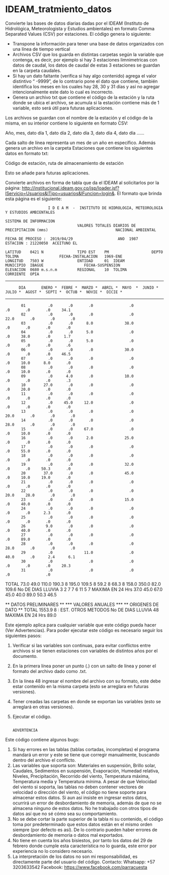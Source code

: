 # IDEAM_tratmiento_datos
Convierte las bases de datos diarias dadas por el IDEAM (Instituto de Hidrológica, Meteorologista y Estudios ambientales) en formato Comma Separated Values (CSV) por estaciones. El código genera lo siguiente:

-	Transpone la información para tener una base de datos organizados con una línea de tiempo vertical
-	Archivos CSV que los guarda en distintas carpetas según la variable que contenga, es decir, por ejemplo si hay 3 estaciones limnimetricas con datos de caudal, los datos de caudal de estas 3 estaciones se guardan en la carpeta caudales.
-	Si hay un dato faltante (verifica si hay algo contenido) agrega el valor distintivo “ -9999”, de lo contrario pone el dato que contiene, también identifica los meses en los cuales hay 28, 30 y 31 días y así no agregar intencionalmente este dato lo cual es incorrecto.
-	Genera un archivo txt que contiene el código de la estación y la ruta donde se ubica el archivo, se acumula si la estación contiene más de 1 variable, esto será útil para futuras aplicaciones.

Los archivos se guardan con el nombre de la estación y el código de la misma, en su interior contiene lo siguiente en formato CSV:

Año, mes, dato día 1, dato día 2, dato día 3, dato día 4, dato día ……

Cada salto de línea representa un mes de un año en específico. Además genera un archivo en la carpeta Estaciones que contiene los siguientes datos en formato txt:

Código de estación, ruta de almacenamiento de estación

Esto se añade para futuras aplicaciones.

Convierte archivos en forma de tabla que da el IDEAM al solicitarlos por la página: http://institucional.ideam.gov.co/jsp/loader.jsf?lServicio=Usuarios&lTipo=usuarios&lFuncion=login&. El formato que brinda esta página es el siguiente:
 
                       I D E A M  -  INSTITUTO DE HIDROLOGIA, METEOROLOGIA Y ESTUDIOS AMBIENTALES
                                                                                                              SISTEMA DE INFORMACION
                                    VALORES TOTALES DIARIOS DE PRECIPITACION (mms)                              NACIONAL AMBIENTAL

    FECHA DE PROCESO :  2019/04/29                    ANO  1987                              ESTACION : 21220050  ACEITUNO EL

    LATITUD    0421 N               TIPO EST    PM                   DEPTO      TOLIMA                  FECHA-INSTALACION   1969-ENE
    LONGITUD   7503 W               ENTIDAD     01  IDEAM            MUNICIPIO  IBAGUE                  FECHA-SUSPENSION
    ELEVACION  0680 m.s.n.m         REGIONAL    10  TOLIMA           CORRIENTE  OPIA

************************************************************************************************************************************
          DIA       ENERO *  FEBRE *  MARZO *  ABRIL *  MAYO  *  JUNIO *  JULIO *  AGOST *  SEPTI *  OCTUB *  NOVIE *  DICIE *
************************************************************************************************************************************

           01          .0       .0       .0                .0                                  .0       .0       .0     34.1
           02          .0       .0       .0                .0                                22.0       .0       .0       .0
           03          .0       .0      8.0              38.0                                  .0       .0       .0       .0
           04          .0       .0      5.0                .0                                  .0     38.0       .0      1.7
           05          .0       .0      5.0                .0                                  .0       .0       .0       .6
           06          .0       .0       .0              30.0                                  .0       .0       .0     46.5
           07          .0       .0       .0                .0                                  .0     10.0      8.0       .0
           08          .0       .0       .0                .0                                  .0     10.0       .0       .0
           09          .0      4.0       .0              10.0                                  .0       .0       .0       .3
           10        27.0       .0       .0                .0                                  .0     20.0       .0       .0
           11          .0       .0       .0                .0                                  .0       .0       .0       .0
           12          .0     45.0     12.0                .0                                  .0       .0       .0       .0
           13          .0       .0       .0                .0                                20.0       .0       .0       .0
           14          .0       .0       .0                .0                                28.0       .0       .0       .0
           15          .0       .0     67.0                .0                                  .0     10.0       .0       .0
           16          .0       .0      2.0              25.0                                  .0       .0       .0       .0
           17          .0       .0       .0                .0                                  .0     55.0       .0       .0
           18          .0       .0       .0                .0                                  .0       .0       .0       .0
           19          .0       .0       .0              32.0                                  .0       .0     50.3       .0
           20        37.0       .0       .0              45.0                                  .0     10.0     19.0       .0
           21          .0       .0       .0                .0                                  .0       .0       .0       .0
           22          .0       .0       .0                .0                                20.0     28.0       .0       .0
           23          .0       .0       .0              15.0                                  .0     40.0       .0       .0
           24          .0       .0       .0                .0                                  .0       .0      2.3       .0
           25          .0       .0       .0                .0                                  .0       .0       .0       .0
           26         9.0       .0       .0                .0                                  .0     40.0       .0       .0
           27          .0       .0       .0                .0                                  .0     89.0       .0       .0
           28          .0       .0       .0                .0                                28.0       .0       .0       .0
           29          .0              11.0                .0                                40.0       .0      2.4      6.1
           30          .0                .0                .0                                  .0       .0       .0     20.3
           31          .0                .0                .0                                           .0                .0

TOTAL                73.0     49.0    110.0    190.3 8  195.0    109.5 8   59.2 8   68.3 8  158.0    350.0     82.0    109.6
No DE DIAS LLUVIA       3        2        7                 7                                   6       11        5        7
MAXIMA EN 24 Hrs     37.0     45.0     67.0              45.0                                40.0     89.0     50.3     46.5

** DATOS PRELIMINARES **              ***  VALORES  ANUALES  ***                                           ** ORIGENES DE DATO **
                                     TOTAL                  1553.9                                         8 : EST.  OTROS METODOS
                                     No DE DIAS LLUVIA          48
                                     MAXIMA EN 24 Hrs         89.0

Este ejemplo aplica para cualquier variable que este código pueda hacer (Ver Advertencias). Para poder ejecutar este código es necesario seguir los siguientes pasos:

1.	Verificar si las variables son continuas, para evitar conflictos entre archivos si se tienen estaciones con variables de distintos años por el documento.
2.	En la primera línea poner un punto (.) con un salto de línea y poner el formato del archivo dado como .txt.
3.	En la línea 48 ingresar el nombre del archivo con su formato, este debe estar contenido en la misma carpeta (esto se arreglara en futuras versiones).
4.	Tener creadas las carpetas en donde se exportan las variables (esto se arreglará en otras versiones).
5.	Ejecutar el código.

                                                                        ADVERTENCIA
                                                                        
Este código contiene algunos bugs:

1.	Si hay errores en las tablas (tablas cortadas, incompletas) el programa mandará un error y este se tiene que corregir manualmente, buscando dentro del archivo el conflicto.
2.	Las variables que soporta son: Materiales en suspensión, Brillo solar, Caudales, Sedimentos en suspensión, Evaporación, Humedad relativa, Niveles, Precipitación, Recorrido del viento, Temperatura máxima, Temperatura media y Temperatura mínima. A pesar de que Velocidad del viento si soporta, las tablas no deben contener vectores de velocidad o dirección del viento, el código no tiene soporte para almacenar estos datos. Si aun así insiste en ingresar estos datos, ocurrirá un error de desbordamiento de memoria, además de que no se almacena ninguno de estos datos. No he trabajado con otros tipos de datos así que no sé cómo sea su comportamiento.
3.	No se debe cortar la parte superior de la tabla ni su contenido, el código toma por predeterminado que estos datos están en el mismo orden siempre (por defecto es así). De lo contrario pueden haber errores de desbordamiento de memoria o datos mal exportados.
4.	No tiene en cuenta los años bisiestos, por tanto los datos del 29 de febrero donde cumple esta característica no lo guarda, este error por experiencia no lo considero necesario. 
5.	La interpretación de los datos no son mi responsabilidad, es directamente parte del usuario del código.
Contacto: 
Whatsapp: +57 3203633542
Facebook: https://www.facebook.com/parracuesta 
